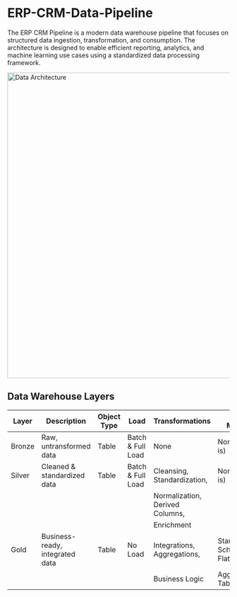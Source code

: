 # ERP-CRM-Data-Pipeline
The ERP CRM Pipeline is a modern data warehouse pipeline that focuses on structured data ingestion, transformation, and consumption. The architecture is designed to enable efficient reporting, analytics, and machine learning use cases using a standardized data processing framework.

<img width="901" height="691" alt="Data Architecture" src="https://github.com/user-attachments/assets/84cf43f9-74e9-4ec4-a87c-a537cb1af5fe" />

## Data Warehouse Layers
| Layer  | Description                     | Object Type | Load              | Transformations                 | Data Model         |
| ------ | ------------------------------- | ----------- | ----------------- | ------------------------------- | ------------------ |
| Bronze | Raw, untransformed data         | Table       | Batch & Full Load | None                            | None (as-is)       |
| Silver | Cleaned & standardized data     | Table       | Batch & Full Load | Cleansing, Standardization,     | None (as-is)       |
|        |                                 |             |                   | Normalization, Derived Columns, |                    |
|        |                                 |             |                   | Enrichment                      |                    |
| Gold   | Business-ready, integrated data | Table       | No Load           | Integrations, Aggregations,     | Star Schema, Flat, |
|        |                                 |             |                   | Business Logic                  | Aggregated Table   |
